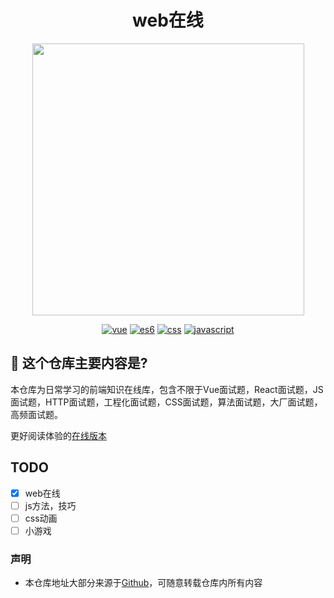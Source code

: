 <h1 align="center">web在线</h1>

<p align="center">
<img width="300px"  style="width:435px;" src="http://8.133.162.30/asi.png"/>
</p>
<div align="center">
  <a href="https://github.com/lipan16/web-knowledge/issues"><img src="https://img.shields.io/github/languages/top/badges/shields.svg?
label=vue" alt="vue"></a>
  <a href="https://github.com/lipan16/web-knowledge/issues"><img src="https://img.shields.io/github/languages/top/badges/shields.svg?
label=es6" alt="es6"></a>
  <a href="https://github.com/lipan16/web-knowledge/issues"><img src="https://img.shields.io/github/languages/top/badges/shields.svg?label=css" alt="css"></a>
  <a href="https://github.com/lipan16/web-knowledge/issues"><img src="https://img.shields.io/github/languages/top/badges/shields.svg?label=javascript" alt="javascript"></a>
</div>

## 🤡 这个仓库主要内容是?
本仓库为日常学习的前端知识在线库，包含不限于Vue面试题，React面试题，JS面试题，HTTP面试题，工程化面试题，CSS面试题，算法面试题，大厂面试题，高频面试题。

更好阅读体验的[在线版本](http://8.133.162.30/web-knowledge/)

## TODO
- [x] web在线
- [ ] js方法，技巧
- [ ] css动画
- [ ] 小游戏

### 声明
- 本仓库地址大部分来源于[Github](https://github.com/febobo/web-interview)，可随意转载仓库内所有内容
